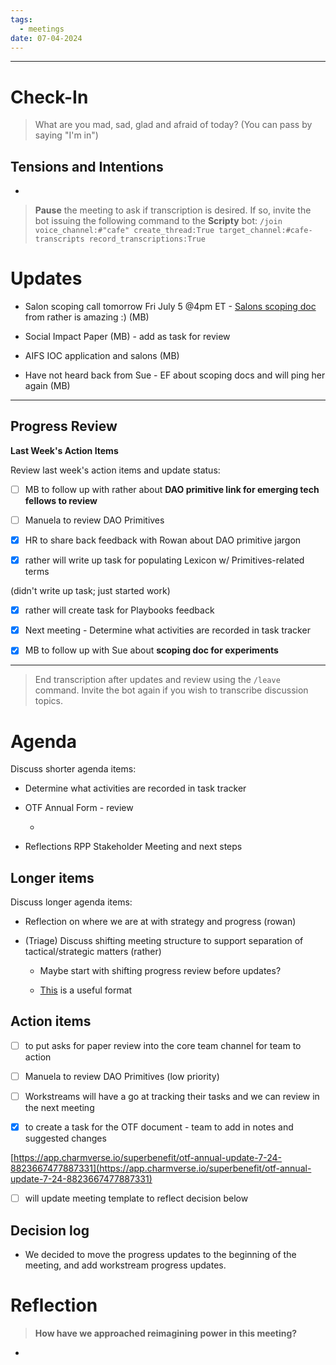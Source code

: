 ```yaml
---
tags:
  - meetings
date: 07-04-2024
---
```


---

# Check-In

> What are you mad, sad, glad and afraid of today? (You can pass by saying "I'm in")

## Tensions and Intentions

- 

> **Pause** the meeting to ask if transcription is desired. If so, invite the bot issuing the following command to the **Scripty** bot:
> `/join voice_channel:#"cafe" create_thread:True target_channel:#cafe-transcripts record_transcriptions:True`

# Updates

- Salon scoping call tomorrow Fri July 5 @4pm ET - [Salons scoping doc](https://app.charmverse.io/superbenefit/salon-scoping-task-5209175315461347) from rather is amazing :) (MB)

- Social Impact Paper (MB) - add as task for review

- AIFS IOC application and salons (MB)

- Have not heard back from Sue - EF about scoping docs and will ping her again (MB)

---

## Progress Review

**Last Week's Action Items**

Review last week's action items and update status:

- [ ] MB to follow up with rather about **DAO primitive link for emerging tech fellows to review**

- [ ] Manuela to review DAO Primitives

- [x] HR to share back feedback with Rowan about DAO primitive jargon

- [x] rather will write up task for populating Lexicon w/ Primitives-related terms

(didn't write up task; just started work)

- [x] rather will create task for Playbooks feedback

 

- [x] Next meeting - Determine what activities are recorded in task tracker

- [x] MB to follow up with Sue about **scoping doc for experiments**

---

> End transcription after updates and review using the `/leave` command. Invite the bot again if you wish to transcribe discussion topics.

# Agenda

Discuss shorter agenda items:

- Determine what activities are recorded in task tracker

- OTF Annual Form - review

  -  

- Reflections RPP Stakeholder Meeting and next steps

## Longer items

Discuss longer agenda items:

-  Reflection on where we are at with strategy and progress (rowan)

- (Triage) Discuss shifting meeting structure to support separation of tactical/strategic matters (rather)

  - Maybe start with shifting progress review before updates?

  - [This](https://medium.com/the-ready/how-to-facilitate-the-best-meeting-your-team-will-have-this-week-763f31b6d7d) is a useful format

## Action items

- [ ]  to put asks for paper review into the core team channel for team to action

- [ ] Manuela to review DAO Primitives (low priority)

- [ ] Workstreams will have a go at tracking their tasks and we can review in the next meeting

- [x]  to create a task for the OTF document - team to add in notes and suggested changes

[https://app.charmverse.io/superbenefit/otf-annual-update-7-24-8823667477887331](https://app.charmverse.io/superbenefit/otf-annual-update-7-24-8823667477887331)

- [ ]   will update meeting template to reflect decision below



## Decision log

- We decided to move the progress updates to the beginning of the meeting, and add workstream progress updates.

# Reflection

> **How have we approached reimagining power in this meeting?**

- 
